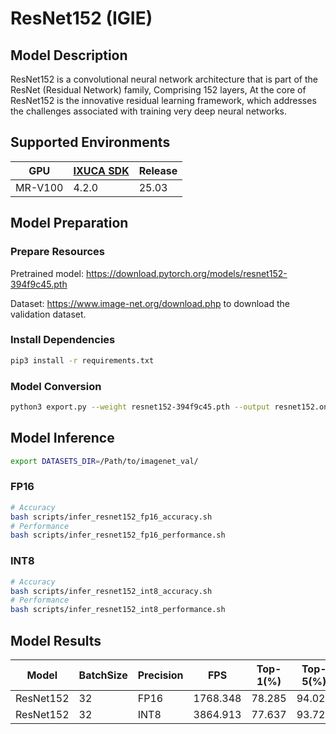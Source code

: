 # ResNet152 (IGIE)

## Model Description

ResNet152 is a convolutional neural network architecture that is part of the ResNet (Residual Network) family, Comprising 152 layers, At the core of ResNet152 is the innovative residual learning framework, which addresses the challenges associated with training very deep neural networks.

## Supported Environments

| GPU    | [IXUCA SDK](https://gitee.com/deep-spark/deepspark#%E5%A4%A9%E6%95%B0%E6%99%BA%E7%AE%97%E8%BD%AF%E4%BB%B6%E6%A0%88-ixuca) | Release |
|--------|-----------|---------|
| MR-V100 | 4.2.0     |  25.03  |

## Model Preparation

### Prepare Resources

Pretrained model: <https://download.pytorch.org/models/resnet152-394f9c45.pth>

Dataset: <https://www.image-net.org/download.php> to download the validation dataset.

### Install Dependencies

```bash
pip3 install -r requirements.txt
```

### Model Conversion

```bash
python3 export.py --weight resnet152-394f9c45.pth --output resnet152.onnx
```

## Model Inference

```bash
export DATASETS_DIR=/Path/to/imagenet_val/
```

### FP16

```bash
# Accuracy
bash scripts/infer_resnet152_fp16_accuracy.sh
# Performance
bash scripts/infer_resnet152_fp16_performance.sh
```

### INT8

```bash
# Accuracy
bash scripts/infer_resnet152_int8_accuracy.sh
# Performance
bash scripts/infer_resnet152_int8_performance.sh
```

## Model Results

| Model     | BatchSize | Precision | FPS      | Top-1(%) | Top-5(%) |
|-----------|-----------|-----------|----------|----------|----------|
| ResNet152 | 32        | FP16      | 1768.348 | 78.285   | 94.022   |
| ResNet152 | 32        | INT8      | 3864.913 | 77.637   | 93.728   |
